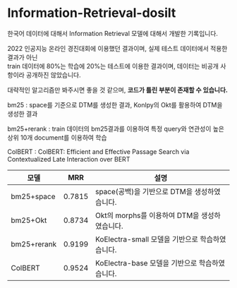 # Information-Retrieval-dosilt

한국어 데이터에 대해서 Information Retrieval 모델에 대해서 개발한 기록입니다. 

2022 인공지능 온라인 경진대회에 이용했던 결과이며, 실제 테스트 데이터에서 적용한 결과가 아닌  
train 데이터에 80%는 학습에 20%는 테스트에 이용한 결과이며, 데이터는 비공개 사항이라 공개하진 않았습니다. 

대략적인 알고리즘만 봐주시면 좋을 것 같으며, **코드가 틀린 부분이 존재할 수 있습니다.**

bm25 : space를 기준으로 DTM를 생성한 결과, Konlpy의 Okt를 활용하여 DTM을 생성한 결과 

bm25+rerank : train 데이터의 bm25결과를 이용하여 특정 query와 연관성이 높은 상위 10개 document를 이용하여 학습

ColBERT : ColBERT: Efficient and Effective Passage Search via Contextualized Late Interaction over BERT  

|모델|MRR|설명|
|------|---|---|
|bm25+space|0.7815|space(공백)을 기반으로 DTM을 생성하였습니다.|
|bm25+Okt|0.8734|Okt의 morphs를 이용하여 DTM을 생성하였습니다.|
|bm25+rerank|0.9199|KoElectra-small 모델을 기반으로 학습하였습니다.|
|ColBERT|0.9524|KoElectra-base 모델을 기반으로 학습하였습니다.|
